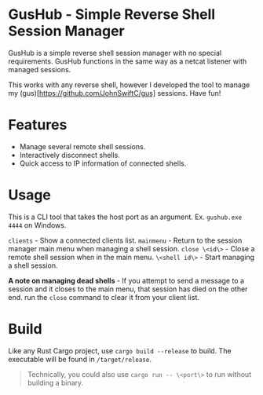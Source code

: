# GusHub - Simple Reverse Shell Session Manager

GusHub is a simple reverse shell session manager with no special requirements. GusHub functions in the same way as a netcat listener with managed sessions.

This works with any reverse shell, however I developed the tool to manage my (gus)[https://github.com/JohnSwiftC/gus] sessions. Have fun!

# Features

- Manage several remote shell sessions.
- Interactively disconnect shells.
- Quick access to IP information of connected shells.

# Usage

This is a CLI tool that takes the host port as an argument. Ex. `gushub.exe 4444` on Windows.

`clients` - Show a connected clients list.
`mainmenu` - Return to the session manager main menu when managing a shell session.
`close \<id\>` - Close a remote shell session when in the main menu.
`\<shell id\>` - Start managing a shell session.

**A note on managing dead shells** - If you attempt to send a message to a session and it closes to the main menu, that session has died on the other end.
run the `close` command to clear it from your client list.

# Build

Like any Rust Cargo project, use `cargo build --release` to build. The executable will be found in `/target/release`.

> Technically, you could also use `cargo run -- \<port\>` to run without building a binary.